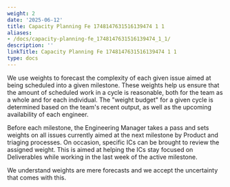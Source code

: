```yaml
---
weight: 2
date: '2025-06-12'
title: Capacity Planning Fe 1748147631516139474 1 1
aliases:
- /docs/capacity-planning-fe_1748147631516139474_1_1/
description: ''
linkTitle: Capacity Planning Fe 1748147631516139474 1 1
type: docs
---
```


We use weights to forecast the complexity of each given issue aimed at being scheduled into a given milestone. These weights help us ensure that the amount of scheduled work in a cycle is reasonable, both for the team as a whole and for each individual. The "weight budget" for a given cycle is determined based on the team's recent output, as well as the upcoming availability of each engineer.

Before each milestone, the Engineering Manager takes a pass and sets weights on all issues currently aimed at the next milestone by Product and triaging processes. On occasion, specific ICs can be brought to review the assigned weight. This is aimed at helping the ICs stay focused on Deliverables while working in the last week of the active milestone.

We understand weights are mere forecasts and we accept the uncertainty that comes with this.
